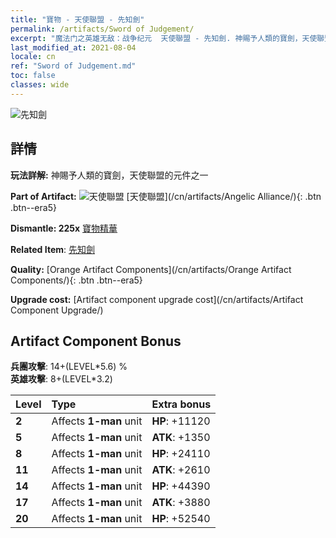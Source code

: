 ```yaml
---
title: "寶物 - 天使聯盟 - 先知劍"
permalink: /artifacts/Sword of Judgement/
excerpt: "魔法门之英雄无敌：战争纪元  天使聯盟 - 先知劍. 神賜予人類的寶劍，天使聯盟的元件之一"
last_modified_at: 2021-08-04
locale: cn
ref: "Sword of Judgement.md"
toc: false
classes: wide
---
```


 ![先知劍](/images/t/artifact_40411.png)



## 詳情

 **玩法詳解:** 神賜予人類的寶劍，天使聯盟的元件之一

 **Part of Artifact:** ![天使聯盟](/images/t/icon_artifact_41.png) [天使聯盟](/cn/artifacts/Angelic Alliance/){: .btn .btn--era5}

 **Dismantle: 225x** [寶物精華](/cn/Items/con_905/)

 **Related Item**: [先知劍](/cn/Items/art_150/)

 **Quality:** [Orange Artifact Components](/cn/artifacts/Orange Artifact Components/){: .btn .btn--era5}

 **Upgrade cost:** [Artifact component upgrade cost](/cn/artifacts/Artifact Component Upgrade/)

## Artifact Component Bonus

  **兵團攻擊**: 14+(LEVEL\*5.6) %<br/>**英雄攻擊**: 8+(LEVEL\*3.2)

  |  Level  | Type |    Extra bonus  | 
  |:--------|:-----|:----------------| 
  | **2** | Affects **1-man** unit | **HP**: +11120 | 
  | **5** | Affects **1-man** unit | **ATK**: +1350 | 
  | **8** | Affects **1-man** unit | **HP**: +24110 | 
  | **11** | Affects **1-man** unit | **ATK**: +2610 | 
  | **14** | Affects **1-man** unit | **HP**: +44390 | 
  | **17** | Affects **1-man** unit | **ATK**: +3880 | 
  | **20** | Affects **1-man** unit | **HP**: +52540 | 
